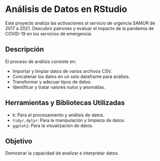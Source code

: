 # Análisis de Datos en RStudio

Este proyecto analiza las activaciones al servicio de urgencia SAMUR de 2017 a 2021. Descubrir patrones y evaluar el impacto de la pandemia de COVID-19 en los servicios de emergencia.

## Descripción 

El proceso de análisis consiste en:

- Importar y limpiar datos de varios archivos CSV.
- Concatenar los datos en un solo dataframe para análisis.
- Transformar y adecuar tipos de datos.
- Identificar y tratar valores nulos y anomalías.

## Herramientas y Bibliotecas Utilizadas

- `R`: Para el procesamiento y análisis de datos.
- `tidyr`, `dplyr`: Para la manipulación y limpieza de datos.
- `ggplot2`: Para la visualización de datos.

## Objetivo 

Demostrar la capacidad de analizar e interpretar datos.






